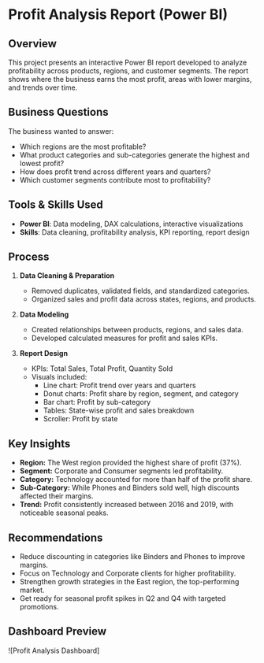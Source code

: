 # Profit Analysis Report (Power BI)

## Overview
This project presents an interactive Power BI report developed to analyze profitability across products, regions, and customer segments. The report shows where the business earns the most profit, areas with lower margins, and trends over time.

## Business Questions
The business wanted to answer:
- Which regions are the most profitable?
- What product categories and sub-categories generate the highest and lowest profit?
- How does profit trend across different years and quarters?
- Which customer segments contribute most to profitability?

## Tools & Skills Used
- **Power BI**: Data modeling, DAX calculations, interactive visualizations
- **Skills**: Data cleaning, profitability analysis, KPI reporting, report design

## Process
1. **Data Cleaning & Preparation**  
   - Removed duplicates, validated fields, and standardized categories.  
   - Organized sales and profit data across states, regions, and products.

2. **Data Modeling**  
   - Created relationships between products, regions, and sales data.  
   - Developed calculated measures for profit and sales KPIs.

3. **Report Design**  
   - KPIs: Total Sales, Total Profit, Quantity Sold  
   - Visuals included:  
     - Line chart: Profit trend over years and quarters  
     - Donut charts: Profit share by region, segment, and category  
     - Bar chart: Profit by sub-category  
     - Tables: State-wise profit and sales breakdown
     - Scroller: Profit by state

## Key Insights
- **Region:** The West region provided the highest share of profit (37%).  
- **Segment:** Corporate and Consumer segments led profitability.  
- **Category:** Technology accounted for more than half of the profit share.  
- **Sub-Category:** While Phones and Binders sold well, high discounts affected their margins.  
- **Trend:** Profit consistently increased between 2016 and 2019, with noticeable seasonal peaks.

## Recommendations
- Reduce discounting in categories like Binders and Phones to improve margins.  
- Focus on Technology and Corporate clients for higher profitability.  
- Strengthen growth strategies in the East region, the top-performing market.  
- Get ready for seasonal profit spikes in Q2 and Q4 with targeted promotions.  

## Dashboard Preview
![Profit Analysis Dashboard]
